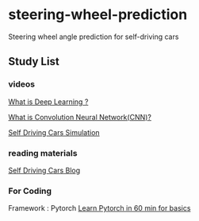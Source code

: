 # steering-wheel-prediction
Steering wheel angle prediction for self-driving cars

## Study List
### videos

[What is Deep Learning ?](https://www.youtube.com/watch?v=vPjHlXCnEdE)

[What is Convolution Neural Network(CNN)?](https://m.youtube.com/watch?v=FTr3n7uBIuE)

[Self Driving Cars Simulation](https://www.youtube.com/watch?v=EaY5QiZwSP4)

### reading materials

[Self Driving Cars Blog](https://towardsdatascience.com/deep-learning-for-self-driving-cars-7f198ef4cfa2)


### For Coding

Framework : Pytorch
[Learn Pytorch in 60 min for basics](https://pytorch.org/tutorials/beginner/deep_learning_60min_blitz.html)
